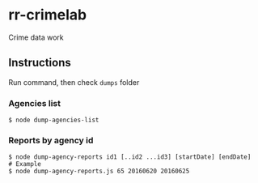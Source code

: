 # rr-crimelab
Crime data work

## Instructions
Run command, then check `dumps` folder

### Agencies list
```console
$ node dump-agencies-list
```

### Reports by agency id

```console
$ node dump-agency-reports id1 [..id2 ...id3] [startDate] [endDate]
# Example
$ node dump-agency-reports.js 65 20160620 20160625
```

